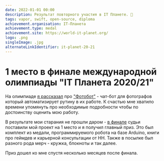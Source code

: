 ```yaml
---
date: 2022-01-01 00:00
description: Результат повторного участия в IT Планете. 🥳
tags: vapor, swift, open-source, diploma
achievement.organisation: IT-Планета
achievement.type: medal
achievement.site: https://world-it-planet.org/
logo: .png
singleImage: .jpg
alternateLinkIdentifier: it-planet-20-21
---
```

# 1 место в финале международной олимпиады "IT Планета 2020/21"

На олимпиаде [я рассказал](https://youtu.be/bvpScG3gJM0?t=5050) про ["Фотобот"](https://coolone.ru/projects/photobot/) - чат-бот для фотографов который автоматизирует рутину в их работе. К счастью мне хватило времени упомянуть про необходимые подробности чтобы по достоинству оценить мою работу.

В результате мои старания не прошли даром - [в финале](https://www.youtube.com/watch?v=heqDvEmU368) судьи поставили мой проект на 1 место и я получил главный приз. Это был комплект из медали, программируемого робота на базе Arduino, книги про геймдев и карьерной консультации от HH. Также в посылке был разного рода мерч - кружка, блокноты и так далее.

Приз дошел ко мне спустя несколько месяцев после финала.
